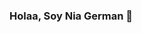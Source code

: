 ### Holaa, Soy Nia German 👋

<!--[🧑🏻‍🎓. Soy estudiante de ingenieria en software <br/><br> 
👩🏻‍💻. Estoy aprendiendo HTML, CSS y JS <br/><br>
✉. comunicate conmigo: nia.german.nava@gmail.com <br/><br>](url)

-# 📊 GitHub Stats:
![](https://github-readme-stats.vercel.app/api/top-langs/?username=nggn31&theme=radical&hide_border=false&include_all_commits=true&count_private=false&layout=compact) <br>
![](https://github-readme-stats.vercel.app/api?username=nggn31&theme=radical&hide_border=false&include_all_commits=true&count_private=false)<br/>
![](https://github-readme-streak-stats.herokuapp.com/?user=nggn31&theme=radical&hide_border=false)<br/>



---
[![](https://visitcount.itsvg.in/api?id=nggn31&icon=1&color=10)](https://visitcount.itsvg.in)

Proudly created with GPRM ( https://gprm.itsvg.in ) -->
 

